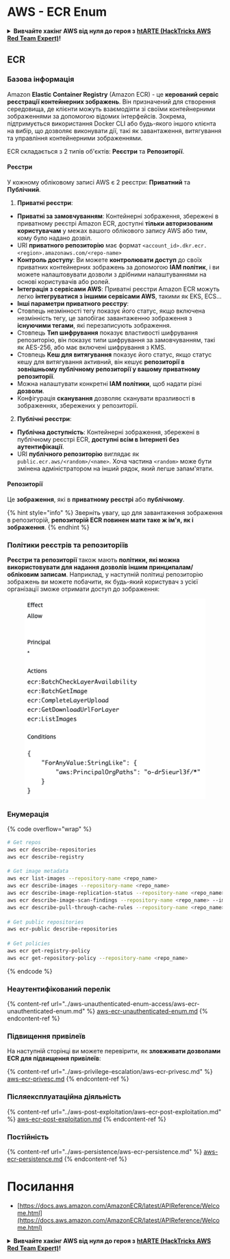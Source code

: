 # AWS - ECR Enum

<details>

<summary><strong>Вивчайте хакінг AWS від нуля до героя з</strong> <a href="https://training.hacktricks.xyz/courses/arte"><strong>htARTE (HackTricks AWS Red Team Expert)</strong></a><strong>!</strong></summary>

Інші способи підтримки HackTricks:

* Якщо ви хочете побачити вашу **компанію в рекламі на HackTricks** або **завантажити HackTricks у форматі PDF**, перевірте [**ПЛАНИ ПІДПИСКИ**](https://github.com/sponsors/carlospolop)!
* Отримайте [**офіційний PEASS & HackTricks мерч**](https://peass.creator-spring.com)
* Відкрийте для себе [**Сім'ю PEASS**](https://opensea.io/collection/the-peass-family), нашу колекцію ексклюзивних [**NFT**](https://opensea.io/collection/the-peass-family)
* **Приєднуйтесь до** 💬 [**групи Discord**](https://discord.gg/hRep4RUj7f) або [**групи telegram**](https://t.me/peass) або **слідкуйте** за нами на **Twitter** 🐦 [**@hacktricks_live**](https://twitter.com/hacktricks_live)**.**
* **Поділіться своїми хакерськими трюками, надсилайте PR до** [**HackTricks**](https://github.com/carlospolop/hacktricks) та [**HackTricks Cloud**](https://github.com/carlospolop/hacktricks-cloud) репозиторіїв.

</details>

## ECR

### Базова інформація

Amazon **Elastic Container Registry** (Amazon ECR) - це **керований сервіс реєстрації контейнерних зображень**. Він призначений для створення середовища, де клієнти можуть взаємодіяти зі своїми контейнерними зображеннями за допомогою відомих інтерфейсів. Зокрема, підтримується використання Docker CLI або будь-якого іншого клієнта на вибір, що дозволяє виконувати дії, такі як завантаження, витягування та управління контейнерними зображеннями.

ECR складається з 2 типів об'єктів: **Реєстри** та **Репозиторії**.

#### Реєстри

У кожному обліковому записі AWS є 2 реєстри: **Приватний** та **Публічний**.

1. **Приватні реєстри**:

* **Приватні за замовчуванням**: Контейнерні зображення, збережені в приватному реєстрі Amazon ECR, доступні **тільки авторизованим користувачам** у межах вашого облікового запису AWS або тим, кому було надано дозвіл.
* URI **приватного репозиторію** має формат `<account_id>.dkr.ecr.<region>.amazonaws.com/<repo-name>`
* **Контроль доступу**: Ви можете **контролювати доступ** до своїх приватних контейнерних зображень за допомогою **IAM політик**, і ви можете налаштовувати дозволи з дрібними налаштуваннями на основі користувачів або ролей.
* **Інтеграція з сервісами AWS**: Приватні реєстри Amazon ECR можуть легко **інтегруватися з іншими сервісами AWS**, такими як EKS, ECS...
* **Інші параметри приватного реєстру**:
* Стовпець незмінності тегу показує його статус, якщо включена незмінність тегу, це запобігає завантаженню зображення з **існуючими тегами**, які перезаписують зображення.
* Стовпець **Тип шифрування** показує властивості шифрування репозиторію, він показує типи шифрування за замовчуванням, такі як AES-256, або має включені шифрування з KMS.
* Стовпець **Кеш для витягування** показує його статус, якщо статус кешу для витягування активний, він кешує **репозиторії в зовнішньому публічному репозиторії у вашому приватному репозиторії**.
* Можна налаштувати конкретні **IAM політики**, щоб надати різні **дозволи**.
* Конфігурація **сканування** дозволяє сканувати вразливості в зображеннях, збережених у репозиторії.

2. **Публічні реєстри**:

* **Публічна доступність**: Контейнерні зображення, збережені в публічному реєстрі ECR, **доступні всім в Інтернеті без аутентифікації**.
* URI **публічного репозиторію** виглядає як `public.ecr.aws/<random>/<name>`. Хоча частина `<random>` може бути змінена адміністратором на інший рядок, який легше запам'ятати.

#### **Репозиторії**

Це **зображення**, які в **приватному реєстрі** або **публічному**.

{% hint style="info" %}
Зверніть увагу, що для завантаження зображення в репозиторій, **репозиторій ECR повинен мати таке ж ім'я, як і зображення**.
{% endhint %}

### Політики реєстрів та репозиторіїв

**Реєстри та репозиторії** також мають **політики, які можна використовувати для надання дозволів іншим принципалам/обліковим записам**. Наприклад, у наступній політиці репозиторію зображень ви можете побачити, як будь-який користувач з усієї організації зможе отримати доступ до зображення:

<figure><img src="../../../.gitbook/assets/image (87).png" alt=""><figcaption></figcaption></figure>

### Енумерація

{% code overflow="wrap" %}
```bash
# Get repos
aws ecr describe-repositories
aws ecr describe-registry

# Get image metadata
aws ecr list-images --repository-name <repo_name>
aws ecr describe-images --repository-name <repo_name>
aws ecr describe-image-replication-status --repository-name <repo_name> --image-id <image_id>
aws ecr describe-image-scan-findings --repository-name <repo_name> --image-id <image_id>
aws ecr describe-pull-through-cache-rules --repository-name <repo_name> --image-id <image_id>

# Get public repositories
aws ecr-public describe-repositories

# Get policies
aws ecr get-registry-policy
aws ecr get-repository-policy --repository-name <repo_name>
```
{% endcode %}

### Неаутентифікований перелік

{% content-ref url="../aws-unauthenticated-enum-access/aws-ecr-unauthenticated-enum.md" %}
[aws-ecr-unauthenticated-enum.md](../aws-unauthenticated-enum-access/aws-ecr-unauthenticated-enum.md)
{% endcontent-ref %}

### Підвищення привілеїв

На наступній сторінці ви можете перевірити, як **зловживати дозволами ECR для підвищення привілеїв**:

{% content-ref url="../aws-privilege-escalation/aws-ecr-privesc.md" %}
[aws-ecr-privesc.md](../aws-privilege-escalation/aws-ecr-privesc.md)
{% endcontent-ref %}

### Післяексплуатаційна діяльність

{% content-ref url="../aws-post-exploitation/aws-ecr-post-exploitation.md" %}
[aws-ecr-post-exploitation.md](../aws-post-exploitation/aws-ecr-post-exploitation.md)
{% endcontent-ref %}

### Постійність

{% content-ref url="../aws-persistence/aws-ecr-persistence.md" %}
[aws-ecr-persistence.md](../aws-persistence/aws-ecr-persistence.md)
{% endcontent-ref %}

# Посилання
* [https://docs.aws.amazon.com/AmazonECR/latest/APIReference/Welcome.html](https://docs.aws.amazon.com/AmazonECR/latest/APIReference/Welcome.html)

<details>

<summary><strong>Вивчайте хакінг AWS від нуля до героя з</strong> <a href="https://training.hacktricks.xyz/courses/arte"><strong>htARTE (HackTricks AWS Red Team Expert)</strong></a><strong>!</strong></summary>

Інші способи підтримки HackTricks:

* Якщо ви хочете побачити вашу **компанію рекламовану в HackTricks** або **завантажити HackTricks у PDF** Перевірте [**ПЛАНИ ПІДПИСКИ**](https://github.com/sponsors/carlospolop)!
* Отримайте [**офіційний PEASS & HackTricks мерч**](https://peass.creator-spring.com)
* Відкрийте для себе [**Сім'ю PEASS**](https://opensea.io/collection/the-peass-family), нашу колекцію ексклюзивних [**NFT**](https://opensea.io/collection/the-peass-family)
* **Приєднуйтесь до** 💬 [**групи Discord**](https://discord.gg/hRep4RUj7f) або [**групи telegram**](https://t.me/peass) або **слідкуйте** за нами на **Twitter** 🐦 [**@hacktricks_live**](https://twitter.com/hacktricks_live)**.**
* **Поділіться своїми хакерськими трюками, надсилайте PR до** [**HackTricks**](https://github.com/carlospolop/hacktricks) та [**HackTricks Cloud**](https://github.com/carlospolop/hacktricks-cloud) репозиторіїв.

</details>
